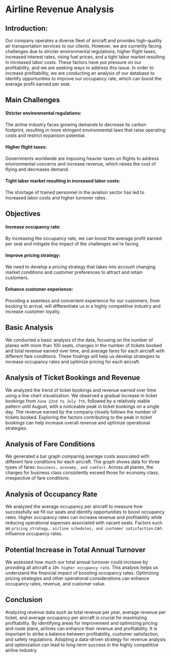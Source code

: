 # Airline Revenue Analysis 

## Introduction:

Our company operates a diverse fleet of aircraft and provides high-quality air transportation services to our clients. However, we are currently facing challenges due to stricter environmental regulations, higher flight taxes, increased interest rates, rising fuel prices, and a tight labor market resulting in increased labor costs. These factors have put pressure on our profitability, and we are seeking ways to address this issue. In order to increase profitability, we are conducting an analysis of our database to identify opportunities to improve our occupancy rate, which can boost the average profit earned per seat.

## Main Challenges
#### Stricter environmental regulations: 
The airline industry faces growing demands to decrease its carbon footprint, resulting in more stringent environmental laws that raise operating costs and restrict expansion potential.

#### Higher flight taxes: 
Governments worldwide are imposing heavier taxes on flights to address environmental concerns and increase revenue, which raises the cost of flying and decreases demand.

#### Tight labor market resulting in increased labor costs: 
The shortage of trained personnel in the aviation sector has led to increased labor costs and higher turnover rates.

## Objectives
#### Increase occupancy rate: 
By increasing the occupancy rate, we can boost the average profit earned per seat and mitigate the impact of the challenges we're facing.

#### Improve pricing strategy: 
We need to develop a pricing strategy that takes into account changing market conditions and customer preferences to attract and retain customers.

#### Enhance customer experience: 
Providing a seamless and convenient experience for our customers, from booking to arrival, will differentiate us in a highly competitive industry and increase customer loyalty.

## Basic Analysis
We conducted a basic analysis of the data, focusing on the number of planes with more than 100 seats, changes in the number of tickets booked and total revenue earned over time, and average fares for each aircraft with different fare conditions. These findings will help us develop strategies to increase occupancy rates and optimize pricing for each aircraft.

## Analysis of Ticket Bookings and Revenue
We analyzed the trend of ticket bookings and revenue earned over time using a line chart visualization. We observed a gradual increase in ticket bookings from `June 22nd to July 7th`, followed by a relatively stable pattern until August, with a noticeable peak in ticket bookings on a single day. The revenue earned by the company closely follows the number of tickets booked. Exploring the factors contributing to the peak in ticket bookings can help increase overall revenue and optimize operational strategies.

## Analysis of Fare Conditions
We generated a bar graph comparing average costs associated with different fare conditions for each aircraft. The graph shows data for three types of fares: `business, economy, and comfort`. Across all planes, the charges for business class consistently exceed those for economy class, irrespective of fare conditions.

## Analysis of Occupancy Rate
We analyzed the average occupancy per aircraft to measure how successfully we fill our seats and identify opportunities to boost occupancy rates. Higher occupancy rates can increase revenue and profitability while reducing operational expenses associated with vacant seats. Factors such as `pricing strategy, airline schedules, and customer satisfaction` can influence occupancy rates.

## Potential Increase in Total Annual Turnover
We assessed how much our total annual turnover could increase by providing all aircraft a `10% higher occupancy rate`. This analysis helps us understand the financial impact of boosting occupancy rates. Optimizing pricing strategies and other operational considerations can enhance occupancy rates, revenue, and customer value.

## Conclusion
Analyzing revenue data such as total revenue per year, average revenue per ticket, and average occupancy per aircraft is crucial for maximizing profitability. By identifying areas for improvement and optimizing pricing and route plans, airlines can enhance their revenue and profitability. It is important to strike a balance between profitability, customer satisfaction, and safety regulations. Adopting a data-driven strategy for revenue analysis and optimization can lead to long-term success in the highly competitive airline industry.
